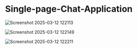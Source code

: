# Single-page-Chat-Application

![Screenshot 2025-03-12 122113](https://github.com/user-attachments/assets/c7719e09-ec07-4b1d-972b-473bde4f429a)

![Screenshot 2025-03-12 122149](https://github.com/user-attachments/assets/6140ce81-385a-4ad4-a806-6fdc17e23527)

![Screenshot 2025-03-12 122211](https://github.com/user-attachments/assets/36a8da38-e8fd-4497-9b5e-35cbc489530f)
